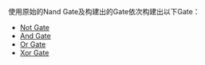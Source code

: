 使用原始的Nand Gate及构建出的Gate依次构建出以下Gate：


* [Not Gate](Not.hdl)
* [And Gate](And.hdl)
* [Or Gate](Or.hdl)
* [Xor Gate](Xor.hdl)